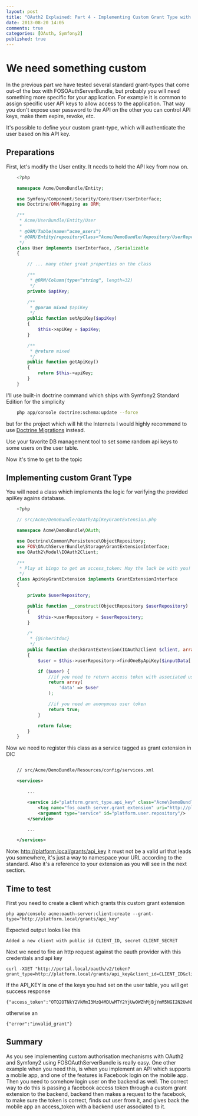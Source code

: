 ```yaml
---
layout: post
title: "OAuth2 Explained: Part 4 - Implementing Custom Grant Type with Symfony2 and FOSOAuthServerBundle"
date: 2013-08-20 14:05
comments: true
categories: [OAuth, Symfony2]
published: true
---
```


# We need something custom

In the previous part we have tested several standard grant-types that come out-of the box with FOSOAuthServerBundle, but probably you will need something more specific for your application. For example it is common to assign specific user API keys to allow access to the application. That way you don't expose user password to the API on the other you can control API keys, make them expire, revoke, etc. 

It's possible to define your custom grant-type, which will authenticate the user based on his API key. 

## Preparations

First, let's modify the User entity. It needs to hold the API key from now on.

<!-- more -->

``` PHP
	<?php 

	namespace Acme/DemoBundle/Entity;

	use Symfony/Component/Security/Core/User/UserInterface;
	use Doctrine/ORM/Mapping as ORM;

	/**
	 * Acme/UserBundle/Entity/User
	 *
	 * @ORM/Table(name="acme_users")
	 * @ORM/Entity(repositoryClass="Acme/DemoBundle/Repository/UserRepository")
	 */
	class User implements UserInterface, /Serializable
	{

		// ... many other great properties on the class

	    /**
	     * @ORM/Column(type="string", length=32)
	     */
	    private $apiKey;

	    /**
	     * @param mixed $apiKey
	     */
	    public function setApiKey($apiKey)
	    {
	        $this->apiKey = $apiKey;
	    }

	    /**
	     * @return mixed
	     */
	    public function getApiKey()
	    {
	        return $this->apiKey;
	    }
	}
```

I'll use built-in doctrine command which ships with Symfony2 Standard Edition for the simplicity

``` bash
	php app/console doctrine:schema:update --force
``` 	

but for the project which will hit the Internets I would highly recommend to use [Doctrine Migrations](https://github.com/doctrine/DoctrineMigrationsBundle) instead.

Use your favorite DB management tool to set some random api keys to some users on the user table.

Now it's time to get to the topic

## Implementing custom Grant Type

You will need a class which implements the logic for verifying the provided apiKey agains database. 

``` php
	<?php

	// src/Acme/DemoBundle/OAuth/ApiKeyGrantExtension.php

	namespace Acme\DemoBundle\OAuth;

	use Doctrine\Common\Persistence\ObjectRepository;
	use FOS\OAuthServerBundle\Storage\GrantExtensionInterface;
	use OAuth2\Model\IOAuth2Client;

	/**
	 * Play at bingo to get an access_token: May the luck be with you!
	 */
	class ApiKeyGrantExtension implements GrantExtensionInterface
	{

	    private $userRepository;

	    public function __construct(ObjectRepository $userRepository)
	    {
	        $this->userRepository = $userRepository;
	    }

	    /*
	     * {@inheritdoc}
	     */
	    public function checkGrantExtension(IOAuth2Client $client, array $inputData, array $authHeaders)
	    {
	        $user = $this->userRepository->findOneByApiKey($inputData['api_key']);

	        if ($user) {
	            //if you need to return access token with associated user
	            return array(
	                'data' => $user
	            );

	            //if you need an anonymous user token
	            return true;
	        }

	        return false;
	    }
	}
```

Now we need to register this class as a service tagged as grant extension in DIC

``` xml

	// src/Acme/DemoBundle/Resources/config/services.xml

	<services>

		...

		<service id="platform.grant_type.api_key" class="Acme\DemoBundle\OAuth\ApiKeyGrantExtension">
			<tag name="fos_oauth_server.grant_extension" uri="http://platform.local/grants/api_key" />
			<argument type="service" id="platform.user.repository"/>
		</service>

		...

	</services>
```

Note: http://platform.local/grants/api_key it must not be a valid url that leads you somewhere, it's just a way to namespace your URL according to the standard. Also it's a reference to your extension as you will see in the next section.

## Time to test

First you need to create a client which grants this custom grant extension

	php app/console acme:oauth-server:client:create --grant-type="http://platform.local/grants/api_key" 

Expected output looks like this

	Added a new client with public id CLIENT_ID, secret CLIENT_SECRET

Next we need to fire an http request against the oauth provider with this credentials and api key

	curl -XGET "http://portal.local/oauth/v2/token?grant_type=http://platform.local/grants/api_key&client_id=CLIENT_ID&client_secret=CLIENT_SECRET&api_key=API_KEY"

If the API_KEY is one of the keys you had set on the user table, you will get success response 

	{"access_token":"OTQ2OTNkY2VkMmI3MzQ4MDUwMTY2YjUwOWZhMjBjYmM5NGI2N2UwNDIwNDhkNTY2MWNlNTk1MmE5MmNhMTJjNA","expires_in":3600,"token_type":"bearer","scope":null,"refresh_token":"NTBkZDgxOGJiYmExYzZhNzQ5MmMwNTZjNjAyYzQzMmU1OTQ2NmRmMzljYzQxNmM3OGQ5ZDhhMjRhMjZiZTZmMA"}

otherwise an

	{"error":"invalid_grant"}

## Summary

As you see implementing custom authorisation mechanisms with OAuth2 and Symfony2 using FOSOAuthServerBundle is really easy. One other example when you need this, is when you implement an API which supports a mobile app, and one of the features is Facebook login on the mobile app. Then you need to somehow login user on the backend as well. The correct way to do this is passing a facebook access token through a custom grant extension to the backend, backend then makes a request to the facebook, to make sure the token is correct, finds out user from it, and gives back the mobile app an access_token with a backend user associated to it. 
